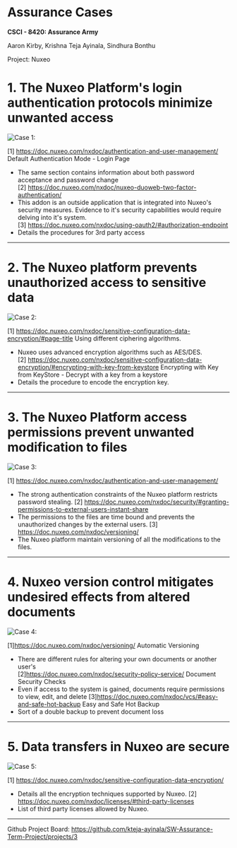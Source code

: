 # Assurance Cases
**CSCI - 8420:  Assurance Army**

Aaron Kirby, Krishna Teja Ayinala, Sindhura Bonthu   </br>

Project: Nuxeo

# 1. The Nuxeo Platform's login authentication protocols minimize unwanted access
![Case 1:](https://github.com/kteja-ayinala/SW-Assurance-Term-Project/blob/master/Assurance%20case%20diagrams/Assurance%20Cases%20-%20AA%20-%20Claim1.png)

[1] https://doc.nuxeo.com/nxdoc/authentication-and-user-management/ Default Authentication Mode - Login Page<br>
- The same section contains information about both password acceptance and password change<br>
[2] https://doc.nuxeo.com/nxdoc/nuxeo-duoweb-two-factor-authentication/<br>
- This addon is an outside application that is integrated into Nuxeo's security measures. Evidence to it's security capabilities would require delving into it's system.<br>
[3] https://doc.nuxeo.com/nxdoc/using-oauth2/#authorization-endpoint<br>
- Details the procedures for 3rd party access

-----------------------------------------------------------------------------------------------------------------------------
# 2. The Nuxeo platform prevents unauthorized access to sensitive data
![Case 2:](https://github.com/kteja-ayinala/SW-Assurance-Term-Project/blob/master/Assurance%20case%20diagrams/Assurance%20Cases%20-%20AA%20-%20Claim2.png)

[1] https://doc.nuxeo.com/nxdoc/sensitive-configuration-data-encryption/#page-title Using different ciphering algorithms.<br>
- Nuxeo uses advanced encryption algorithms such as AES/DES.<br>
[2] https://doc.nuxeo.com/nxdoc/sensitive-configuration-data-encryption/#encrypting-with-key-from-keystore Encrypting with Key from KeyStore - Decrypt with a key from a keystore<br>
- Details the procedure to encode the encryption key.<br>

-----------------------------------------------------------------------------------------------------------------------------
# 3. The Nuxeo Platform access permissions prevent unwanted modification to files
![Case 3:](https://github.com/kteja-ayinala/SW-Assurance-Term-Project/blob/master/Assurance%20case%20diagrams/Assurance%20Cases%20-%20AA%20-%20Claim3.png)

[1] https://doc.nuxeo.com/nxdoc/authentication-and-user-management/<br>
- The strong authentication constraints of the Nuxeo platform restricts password stealing.
[2] https://doc.nuxeo.com/nxdoc/security/#granting-permissions-to-external-users-instant-share<br>
- The permissions to the files are time bound and prevents the unauthorized changes by the external users.
[3] https://doc.nuxeo.com/nxdoc/versioning/<br>
- The Nuxeo platform maintain versioning of all the modifications to the files.

-----------------------------------------------------------------------------------------------------------------------------
# 4.  Nuxeo version control mitigates undesired effects from altered documents
![Case 4:](https://github.com/kteja-ayinala/SW-Assurance-Term-Project/blob/master/Assurance%20case%20diagrams/Assurance%20Cases%20-%20AA%20-%20Claim4.png)

[1]https://doc.nuxeo.com/nxdoc/versioning/ Automatic Versioning<br>
- There are different rules for altering your own documents or another user's<br>
[2]https://doc.nuxeo.com/nxdoc/security-policy-service/ Document Security Checks<br>
- Even if access to the system is gained, documents require permissions to view, edit, and delete
[3]https://doc.nuxeo.com/nxdoc/vcs/#easy-and-safe-hot-backup Easy and Safe Hot Backup
- Sort of a double backup to prevent document loss

-----------------------------------------------------------------------------------------------------------------------------
# 5. Data transfers in Nuxeo are secure
![Case 5:](https://github.com/kteja-ayinala/SW-Assurance-Term-Project/blob/master/Assurance%20case%20diagrams/Assurance%20Cases%20-%20AA%20-%20Claim5.png)

[1] https://doc.nuxeo.com/nxdoc/sensitive-configuration-data-encryption/<br>
- Details all the encryption techniques supported by Nuxeo.
[2] https://doc.nuxeo.com/nxdoc/licenses/#third-party-licenses<br>
- List of third party licenses allowed by Nuxeo.

-----------------------------------------------------------------------------------------------------------------------------
Github Project Board: https://github.com/kteja-ayinala/SW-Assurance-Term-Project/projects/3

